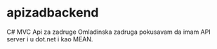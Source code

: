 # apizadbackend
C# MVC Api za zadruge
Omladinska zadruga pokusavam da imam API server i u dot.net i kao MEAN.
